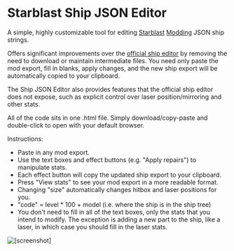 # Starblast Ship JSON Editor

A simple, highly customizable tool for editing [Starblast](https://starblast.io/) [Modding](https://starblast.io/modding.html) JSON ship strings.

Offers significant improvements over the [official ship editor](https://starblast.io/shipeditor/) by removing the need to download or maintain intermediate files. You need only paste the mod export, fill in blanks, apply changes, and the new ship export will be automatically copied to your clipboard.

The Ship JSON Editor also provides features that the official ship editor does not expose, such as explicit control over laser position/mirroring and other stats.

All of the code sits in one .html file. Simply download/copy-paste and double-click to open with your default browser.

Instructions:
- Paste in any mod export.
- Use the text boxes and effect buttons (e.g. "Apply repairs") to manipulate stats.
- Each effect button will copy the updated ship export to your clipboard.
- Press "View stats" to see your mod export in a more readable format.
- Changing "size" automatically changes hitbox and laser positions for you.
- "code" = level * 100 + model (i.e. where the ship is in the ship tree)
- You don't need to fill in all of the text boxes, only the stats that you intend to modify. The exception is adding a new part to the ship, like a laser, in which case you should fill in the laser stats.

![\[screenshot\]](https://raw.github.com/StormPetrel1/Starblast-Ship-JSON-Editor/master/screenshot.png?raw=true)
